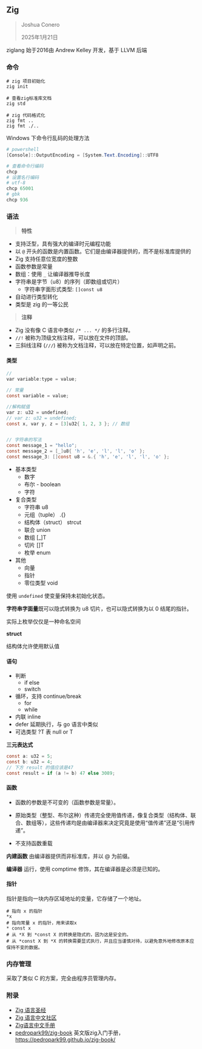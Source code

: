 ## Zig

> Joshua Conero
>
> 2025年1月21日





ziglang 始于2016由  Andrew Kelley 开发，基于 LLVM 后端



### 命令

```shell
# zig 项目初始化
zig init

# 查看zig标准库文档
zig std

# zig 代码格式化
zig fmt ..
zig fmt ./..
```



Windows 下命令行乱码的处理方法

```powershell
# powershell
[Console]::OutputEncoding = [System.Text.Encoding]::UTF8

# 查看命令行编码
chcp
# 设置名行编码
# utf-8
chcp 65001
# gbk
chcp 936
```





### 语法

> **特性**

- 支持泛型，具有强大的编译时元编程功能
- 以 `@` 开头的函数是内置函数。它们是由编译器提供的，而不是标准库提供的
- Zig 支持任意位宽度的整数
- 函数参数是常量
- 数组：使用 `_` 让编译器推导长度
- 字符串是字节（u8）的序列（即数组或切片）
  - 字符串字面形式类型: `[]const u8`
- 自动进行类型转化
- 类型是 zig 的一等公民



> **注释**

- Zig 没有像 C 语言中类似 `/* ... */` 的多行注释。
- `//!` 被称为顶级文档注释，可以放在文件的顶部。
- 三斜线注释 (`///`) 被称为文档注释，可以放在特定位置，如声明之前。





#### 类型

```c
//
var variable:type = value;

// 常量
const variable = value;

//解构赋值
var z: u32 = undefined;
// var z: u32 = undefined;
const x, var y, z = [3]u32{ 1, 2, 3 }; // 数组


// 字符串的写法
const message_1 = "hello";
const message_2 = [_]u8{ 'h', 'e', 'l', 'l', 'o' };
const message_3: []const u8 = &.{ 'h', 'e', 'l', 'l', 'o' };
```



- 基本类型
  - 数字
  - 布尔 - boolean
  - 字符
- 复合类型
  - 字符串 u8
  - 元组（tuple） .{}
  - 结构体（struct） strcut
  - 联合  union
  - 数组 [_]T
  - 切片 []T
  - 枚举  enum
- 其他
  - 向量
  - 指针
  - 零位类型    void






使用 `undefined` 使变量保持未初始化状态。

**字符串字面量**既可以隐式转换为 u8 切片，也可以隐式转换为以 0 结尾的指针。

实际上枚举仅仅是一种命名空间



**struct**

结构体允许使用默认值





#### 语句

- 判断
  - if else
  - switch
- 循环，支持 continue/break
  - for
  - while
- 内联   inline
- defer  延期执行，与 go 语言中类似
- 可选类型   ?T   表 null or T







**三元表达式**

```c
const a: u32 = 5;
const b: u32 = 4;
// 下方 result 的值应该是47
const result = if (a != b) 47 else 3089;
```





#### 函数

- 函数的参数是不可变的（函数参数是常量）。

- 原始类型（整型、布尔这种）传递完全使用值传递，像复合类型（结构体、联合、数组等），这些传递均是由编译器来决定究竟是使用“值传递”还是“引用传递”。

- 不支持函数重载



**内建函数** 由编译器提供而非标准库，并以 @ 为前缀。

**编译器** 运行，使用 comptime 修饰，其在编译器是必须是已知的。



#### 指针

指针是指向一块内存区域地址的变量，它存储了一个地址。

```shell
# 指向 x 的指针
*x
# 指向常量 x 的指针，用来读取x
* const x
# 从 *X 到 *const X 的转换是隐式的，因为这是安全的。
# 从 *const X 到 *X 的转换需要显式执行，并且应当谨慎对待，以避免意外地修改原本应保持不变的数据。
```





### 内存管理

采取了类似 C 的方案，完全由程序员管理内存。





### 附录

- [Zig 语言圣经](https://course.ziglang.cc/)
- [Zig 语言中文社区](https://ziglang.cc/)
- [Zig语言中文手册](https://sxwangzhiwen.github.io/zigcndoc/zigcndoc.html)
- [pedropark99/zig-book](https://github.com/pedropark99/zig-book) 英文版zig入门手册，https://pedropark99.github.io/zig-book/



